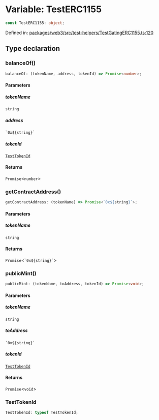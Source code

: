 # Variable: TestERC1155

```ts
const TestERC1155: object;
```

Defined in: [packages/web3/src/test-helpers/TestGatingERC1155.ts:120](https://github.com/towns-protocol/towns/blob/0db1fd0ac7258e8db8cedfb6183e8eade8284fa1/packages/web3/src/test-helpers/TestGatingERC1155.ts#L120)

## Type declaration

### balanceOf()

```ts
balanceOf: (tokenName, address, tokenId) => Promise<number>;
```

#### Parameters

##### tokenName

`string`

##### address

`` `0x${string}` ``

##### tokenId

[`TestTokenId`](../enumerations/TestTokenId.md)

#### Returns

`Promise`\<`number`\>

### getContractAddress()

```ts
getContractAddress: (tokenName) => Promise<`0x${string}`>;
```

#### Parameters

##### tokenName

`string`

#### Returns

`Promise`\<`` `0x${string}` ``\>

### publicMint()

```ts
publicMint: (tokenName, toAddress, tokenId) => Promise<void>;
```

#### Parameters

##### tokenName

`string`

##### toAddress

`` `0x${string}` ``

##### tokenId

[`TestTokenId`](../enumerations/TestTokenId.md)

#### Returns

`Promise`\<`void`\>

### TestTokenId

```ts
TestTokenId: typeof TestTokenId;
```
